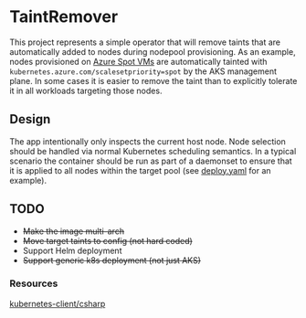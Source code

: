 # TaintRemover
This project represents a simple operator that will remove taints that are automatically added to nodes during nodepool provisioning. As an example, nodes provisioned on [Azure Spot VMs](https://azure.microsoft.com/en-us/services/virtual-machines/spot/) are automatically tainted with ```kubernetes.azure.com/scalesetpriority=spot``` by the AKS management plane. In some cases it is easier to remove the taint than to explicitly tolerate it in all workloads targeting those nodes.

## Design
The app intentionally only inspects the current host node. Node selection should be handled via normal Kubernetes scheduling semantics. In a typical scenario the container should be run as part of a daemonset to ensure that it is applied to all nodes within the target pool (see [deploy.yaml](deploy.yaml) for an example).

## TODO
* ~~Make the image multi-arch~~
* ~~Move target taints to config (not hard coded)~~
* Support Helm deployment
* ~~Support generic k8s deployment (not just AKS)~~

### Resources
[kubernetes-client/csharp](https://github.com/kubernetes-client/csharp)
